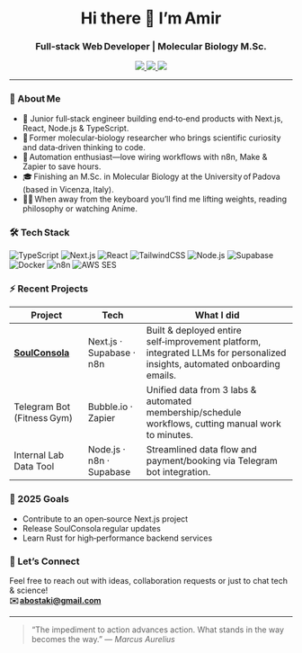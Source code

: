 <!--
**Amirbostaki/Amirbostaki** is a ✨ _special_ ✨ repository because its `README.md`
appears on your GitHub profile.
-->

<h1 align="center">Hi&nbsp;there&nbsp;👋&nbsp;I’m Amir</h1>
<h3 align="center">Full‑stack Web Developer&nbsp;| Molecular Biology M.Sc.</h3>

<p align="center">
  <a href="https://www.linkedin.com/in/amir-abbas-bostaki">
    <img src="https://img.shields.io/badge/LinkedIn-0A66C2?logo=linkedin&logoColor=white" />
  </a>
  <a href="mailto:abostaki@gmail.com">
    <img src="https://img.shields.io/badge/Email-D14836?logo=gmail&logoColor=white" />
  </a>
  <a href="https://github.com/Amirbostaki">
    <img src="https://img.shields.io/github/followers/Amirbostaki?style=social" />
  </a>
</p>

---

### 🌱  About Me
- 🚀&nbsp;Junior full‑stack engineer building end‑to‑end products with Next.js, React, Node.js & TypeScript. 
- 🧬 Former molecular‑biology researcher who brings scientific curiosity and data‑driven thinking to code.  
- 🤖 Automation enthusiast—love wiring workflows with n8n, Make & Zapier to save  hours. 
- 🎓 Finishing an M.Sc. in Molecular Biology at the University of Padova (based in Vicenza, Italy).  
- 🏋️‍♂️ When away from the keyboard you’ll find me lifting weights, reading philosophy or watching Anime.

### 🛠  Tech Stack
![TypeScript](https://img.shields.io/badge/TypeScript-3178c6?logo=typescript&logoColor=white)
![Next.js](https://img.shields.io/badge/Next.js-000000?logo=next.js)
![React](https://img.shields.io/badge/React-61dafb?logo=react&logoColor=black)
![TailwindCSS](https://img.shields.io/badge/Tailwind-38bdf8?logo=tailwind-css&logoColor=white)
![Node.js](https://img.shields.io/badge/Node.js-3c873a?logo=node.js&logoColor=white)
![Supabase](https://img.shields.io/badge/Supabase-3ecf8e?logo=supabase&logoColor=white)
![Docker](https://img.shields.io/badge/Docker-2496ed?logo=docker&logoColor=white)
![n8n](https://img.shields.io/badge/n8n-f4a261?logo=n8n&logoColor=white)
![AWS SES](https://img.shields.io/badge/AWS_SES-ff9900?logo=amazon-aws&logoColor=white)

### ⚡  Recent Projects
| Project | Tech | What I did |
|---------|------|------------|
| **[SoulConsola](https://www.soulconsola.com)** | Next.js · Supabase · n8n | Built & deployed entire self‑improvement platform, integrated LLMs for personalized insights, automated onboarding emails.  |
| Telegram Bot (Fitness Gym) | Bubble.io · Zapier | Unified data from 3 labs & automated membership/schedule workflows, cutting manual work to minutes. |
| Internal Lab Data Tool | Node.js · n8n · Supabase | Streamlined data flow and payment/booking via Telegram bot integration.  |


### 🎯  2025 Goals
- Contribute to an open‑source Next.js project  
- Release SoulConsola regular updates   
- Learn Rust for high‑performance backend services  


### 🤝  Let’s Connect
Feel free to reach out with ideas, collaboration requests or just to chat tech & science!  
**✉️ abostaki@gmail.com**

---

> “The impediment to action advances action. What stands in the way becomes the way.” — *Marcus Aurelius*


<!--
**Amirbostaki/Amirbostaki** is a ✨ _special_ ✨ repository because its `README.md` (this file) appears on your GitHub profile.

Here are some ideas to get you started:

- 🔭 I’m currently working on ...
- 🌱 I’m currently learning ...
- 👯 I’m looking to collaborate on ...
- 🤔 I’m looking for help with ...
- 💬 Ask me about ...
- 📫 How to reach me: ...
- 😄 Pronouns: ...
- ⚡ Fun fact: ...
-->
